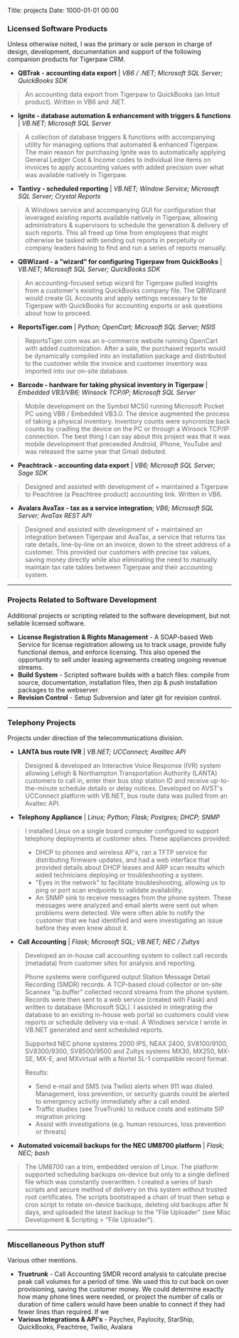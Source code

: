 Title: projects
Date: 1000-01-01 00:00


### Licensed Software Products
Unless otherwise noted, I was the primary or sole person in charge of design, development, documentation and support of the following companion products for Tigerpaw CRM.

* **QBTrak - accounting data export** | *VB6 / .NET; Microsoft SQL Server; QuickBooks SDK*

> An accounting data export from Tigerpaw to QuickBooks (an Intuit product). Written in VB6 and .NET.

* **Ignite - database automation & enhancement with triggers & functions** | *VB.NET; Microsoft SQL Server*

> A collection of database triggers & functions with accompanying utility for managing options that automated & enhanced Tigerpaw. The main reason for purchasing Ignite was to automatically applying General Ledger Cost & Income codes to individual line items on invoices to apply accounting values with added precision over what was available natively in Tigerpaw. 

* **Tantivy - scheduled reporting** | *VB.NET; Window Service; Microsoft SQL Server; Crystal Reports*

> A Windows service and accompanying GUI for configuration that leveraged existing reports available natively in Tigerpaw, allowing administrators & supervisors to schedule the generation & delivery of such reports. This all freed up time from employees that might otherwise be tasked with sending out reports in perpetuity or company leaders having to find and run a series of reports manually.

* **QBWizard - a "wizard" for configuring Tigerpaw from QuickBooks** | *VB.NET; Microsoft SQL Server; QuickBooks  SDK*

> An accounting-focused setup wizard for Tigerpaw pulled insights from a customer's existing QuickBooks company file. The QBWizard would create GL Accounts and apply settings necessary to tie Tigerpaw with QuickBooks for accounting exports or ask questions about how to proceed.

* **ReportsTiger.com** | *Python; OpenCart; Microsoft SQL Server; NSIS*

> ReportsTiger.com was an e-commerce website running OpenCart with added customization. After a sale, the purchased reports would be dynamically compiled into an installation package and distributed to the customer while the invoice and customer inventory was imported into our on-site database.

* **Barcode - hardware for taking physical inventory in Tigerpaw** | *Embedded VB3/VB6; Winsock TCP/IP; Microsoft SQL Server*

> Mobile development on the Symbol MC50 running Microsoft Pocket PC using VB6 / Embedded VB3.0. The device augmented the process of taking a physical inventory. Inventory counts were syncronize back counts by cradling the device on the PC or through a Winsock TCP/IP connection. The best thing I can say about this project was that it was mobile development that preceeded Android, iPhone, YouTube and was released the same year that Gmail debuted. 
	
* **Peachtrack - accounting data export** | *VB6; Microsoft SQL Server; Sage SDK*

> Designed and assisted with development of + maintained a Tigerpaw to Peachtree (a Peachtree product) accounting link. Written in VB6.
	
* **Avalara AvaTax - tax as a service integration**; *VB6; Microsoft SQL Server; AvaTax REST API*

> Designed and assisted with development of + maintained an integration between Tigerpaw and AvaTax, a service that returns tax rate details, line-by-line on an invoice, down to the street address of a customer. This provided our customers with precise tax values, saving money directly while also eliminating the need to manually maintain tax rate tables between Tigerpaw and their accounting system.
	
---

### Projects Related to Software Development
Additional projects or scripting related to the software development, but not sellable licensed software.

* **License Registration & Rights Management** - A SOAP-based Web Service for license registration allowing us to track usage, provide fully functional demos, and enforce licensing. This also opened the opportunity to sell under leasing agreements creating ongoing revenue streams.
* **Build System** - Scripted software builds with a batch files: compile from source, documentation, installation files, then zip & push installation packages to the webserver.
* **Revision Control** - Setup Subversion and later git for revision control.

---

### Telephony Projects
Projects under direction of the telecommunications division.

* **LANTA bus route IVR** | *VB.NET; UCConnect; Availtec API*

> Designed & developed an Interactive Voice Response (IVR) system allowing Lehigh & Northampton Transportation Authority (LANTA) customers to call in, enter their bus stop station ID and receive up-to-the-minute schedule details or delay notices. Developed on AVST's UCConnect platform with VB.NET, bus route data was pulled from an Avaltec API.

* **Telephony Appliance** | *Linux; Python; Flask; Postgres; DHCP; SNMP*

> I installed Linux on a single board computer configured to support telephony deployments at customer sites. These appliances provided:
>
> * DHCP to phones and wireless AP's, ran a TFTP service for distributing firmware updates, and had a web interface that provided details about DHCP leases and ARP scan results which aided technicians deploying or troubleshooting a system.
> * "Eyes in the network" to facilitate troubleshooting, allowing us to ping or port scan endpoints to validate availability.
> * An SNMP sink to receive messages from the phone system. These messages were analyzed and email alerts were sent out when problems were detected. We were often able to notify the customer that we had identified and were investigating an issue before they even knew about it.

* **Call Accounting** | *Flask; Microsoft SQL; VB.NET; NEC / Zultys*

> Developed an in-house call accounting system to collect call records (metadata) from customer sites for analysis and reporting. 
> 
> Phone systems were configured output Station Message Detail Recording (SMDR) records. A TCP-based cloud collector or on-site Scannex "ip.buffer" collected record streams from the phone system. Records were then sent to a web service (created with Flask) and written to database (Microsoft SQL). I assisted in integrating the database to an existing in-house web portal so customers could view reports or schedule delivery via e-mail. A Windows service I wrote in VB.NET generated and sent scheduled reports.
>
> Supported NEC phone systems 2000 IPS, NEAX 2400, SV8100/9100, SV8300/9300, SV8500/9500 and Zultys systems MX30, MX250, MX-SE, MX-E, and MXvirtual with a Nortel SL-1 compatible record format.
>
> Results:
>
> * Send e-mail and SMS (via Twilio) alerts when 911 was dialed. Management, loss prevention, or security guards could be alerted to emergency activity immediately after a call ended.
> * Traffic studies (see TrueTrunk) to reduce costs and estimate SIP migration pricing
> * Assist with investigations (e.g. human resources, loss prevention or threats)

* **Automated voicemail backups for the NEC UM8700 platform** | *Flask; NEC; bash*

> The UM8700 ran a trim, embedded version of Linux. The platform supported scheduling backups on-device but only to a single defined file which was constantly overwritten. I created a series of bash scripts and secure method of delivery on this system without trusted root certificates. The scripts bootstraped a chain of trust then setup a cron script to rotate on-device backups, deleting old backups after N days, and uploaded the latest backup to the "File Uploader" (see Misc Development & Scripting > "File Uploader").

---

### Miscellaneous Python stuff
Various other mentions.

* **Truetrunk** - Call Accounting SMDR record analysis to calculate precise peak call volumes for a period of time. We used this to cut back on over provisioning, saving the customer money. We could determine exactly how many phone lines were needed, or project the number of calls or duration of time callers would have been unable to connect if they had fewer lines than required. If we
* **Various Integrations & API's** - Paychex, Paylocity, StarShip, QuickBooks, Peachtree, Twilio, Avalara
